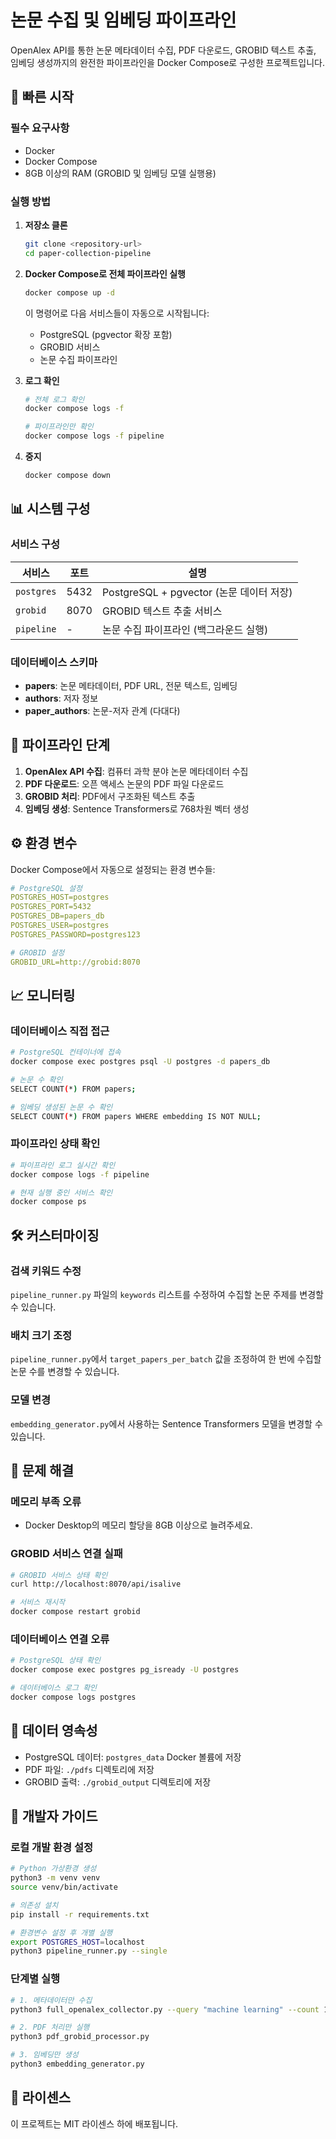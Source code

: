 # 논문 수집 및 임베딩 파이프라인

OpenAlex API를 통한 논문 메타데이터 수집, PDF 다운로드, GROBID 텍스트 추출, 임베딩 생성까지의 완전한 파이프라인을 Docker Compose로 구성한 프로젝트입니다.

## 🚀 빠른 시작

### 필수 요구사항

- Docker
- Docker Compose
- 8GB 이상의 RAM (GROBID 및 임베딩 모델 실행용)

### 실행 방법

1. **저장소 클론**
   ```bash
   git clone <repository-url>
   cd paper-collection-pipeline
   ```

2. **Docker Compose로 전체 파이프라인 실행**
   ```bash
   docker compose up -d
   ```

   이 명령어로 다음 서비스들이 자동으로 시작됩니다:
   - PostgreSQL (pgvector 확장 포함)
   - GROBID 서비스
   - 논문 수집 파이프라인

3. **로그 확인**
   ```bash
   # 전체 로그 확인
   docker compose logs -f

   # 파이프라인만 확인
   docker compose logs -f pipeline
   ```

4. **중지**
   ```bash
   docker compose down
   ```

## 📊 시스템 구성

### 서비스 구성

| 서비스 | 포트 | 설명 |
|--------|------|------|
| `postgres` | 5432 | PostgreSQL + pgvector (논문 데이터 저장) |
| `grobid` | 8070 | GROBID 텍스트 추출 서비스 |
| `pipeline` | - | 논문 수집 파이프라인 (백그라운드 실행) |

### 데이터베이스 스키마

- **papers**: 논문 메타데이터, PDF URL, 전문 텍스트, 임베딩
- **authors**: 저자 정보
- **paper_authors**: 논문-저자 관계 (다대다)

## 🔄 파이프라인 단계

1. **OpenAlex API 수집**: 컴퓨터 과학 분야 논문 메타데이터 수집
2. **PDF 다운로드**: 오픈 액세스 논문의 PDF 파일 다운로드
3. **GROBID 처리**: PDF에서 구조화된 텍스트 추출
4. **임베딩 생성**: Sentence Transformers로 768차원 벡터 생성

## ⚙️ 환경 변수

Docker Compose에서 자동으로 설정되는 환경 변수들:

```yaml
# PostgreSQL 설정
POSTGRES_HOST=postgres
POSTGRES_PORT=5432
POSTGRES_DB=papers_db
POSTGRES_USER=postgres
POSTGRES_PASSWORD=postgres123

# GROBID 설정
GROBID_URL=http://grobid:8070
```

## 📈 모니터링

### 데이터베이스 직접 접근

```bash
# PostgreSQL 컨테이너에 접속
docker compose exec postgres psql -U postgres -d papers_db

# 논문 수 확인
SELECT COUNT(*) FROM papers;

# 임베딩 생성된 논문 수 확인
SELECT COUNT(*) FROM papers WHERE embedding IS NOT NULL;
```

### 파이프라인 상태 확인

```bash
# 파이프라인 로그 실시간 확인
docker compose logs -f pipeline

# 현재 실행 중인 서비스 확인
docker compose ps
```

## 🛠️ 커스터마이징

### 검색 키워드 수정

`pipeline_runner.py` 파일의 `keywords` 리스트를 수정하여 수집할 논문 주제를 변경할 수 있습니다.

### 배치 크기 조정

`pipeline_runner.py`에서 `target_papers_per_batch` 값을 조정하여 한 번에 수집할 논문 수를 변경할 수 있습니다.

### 모델 변경

`embedding_generator.py`에서 사용하는 Sentence Transformers 모델을 변경할 수 있습니다.

## 🐛 문제 해결

### 메모리 부족 오류
- Docker Desktop의 메모리 할당을 8GB 이상으로 늘려주세요.

### GROBID 서비스 연결 실패
```bash
# GROBID 서비스 상태 확인
curl http://localhost:8070/api/isalive

# 서비스 재시작
docker compose restart grobid
```

### 데이터베이스 연결 오류
```bash
# PostgreSQL 상태 확인
docker compose exec postgres pg_isready -U postgres

# 데이터베이스 로그 확인
docker compose logs postgres
```

## 📁 데이터 영속성

- PostgreSQL 데이터: `postgres_data` Docker 볼륨에 저장
- PDF 파일: `./pdfs` 디렉토리에 저장
- GROBID 출력: `./grobid_output` 디렉토리에 저장

## 🔧 개발자 가이드

### 로컬 개발 환경 설정

```bash
# Python 가상환경 생성
python3 -m venv venv
source venv/bin/activate

# 의존성 설치
pip install -r requirements.txt

# 환경변수 설정 후 개별 실행
export POSTGRES_HOST=localhost
python3 pipeline_runner.py --single
```

### 단계별 실행

```bash
# 1. 메타데이터만 수집
python3 full_openalex_collector.py --query "machine learning" --count 10

# 2. PDF 처리만 실행
python3 pdf_grobid_processor.py

# 3. 임베딩만 생성
python3 embedding_generator.py
```

## 📝 라이센스

이 프로젝트는 MIT 라이센스 하에 배포됩니다.